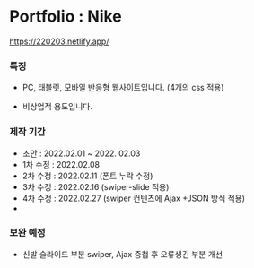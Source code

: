 # Portfolio : Nike

https://220203.netlify.app/

### 특징

- PC, 태블릿, 모바일 반응형 웹사이트입니다. (4개의 css 적용)

- 비상업적 용도입니다.

### 제작 기간

- 초안 : 2022.02.01 ~ 2022. 02.03
- 1차 수정 : 2022.02.08
- 2차 수정 : 2022.02.11 (폰트 누락 수정)
- 3차 수정 : 2022.02.16 (swiper-slide 적용)
- 4차 수정 : 2022.02.27 (swiper 컨텐츠에 Ajax +JSON 방식 적용)
- 
### 보완 예정

- 신발 슬라이드 부분 swiper, Ajax 중첩 후 오류생긴 부분 개선
